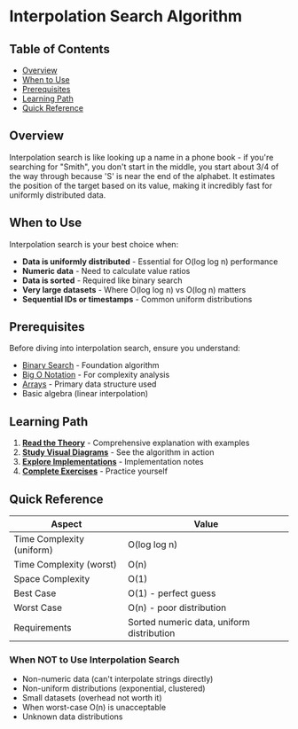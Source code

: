 # Interpolation Search Algorithm

## Table of Contents

- [Overview](#overview)
- [When to Use](#when-to-use)
- [Prerequisites](#prerequisites)
- [Learning Path](#learning-path)
- [Quick Reference](#quick-reference)

## Overview

Interpolation search is like looking up a name in a phone book - if you're
searching for "Smith", you don't start in the middle, you start about 3/4 of
the way through because 'S' is near the end of the alphabet. It estimates the
position of the target based on its value, making it incredibly fast for
uniformly distributed data.

## When to Use

Interpolation search is your best choice when:

- **Data is uniformly distributed** - Essential for O(log log n) performance
- **Numeric data** - Need to calculate value ratios
- **Data is sorted** - Required like binary search
- **Very large datasets** - Where O(log log n) vs O(log n) matters
- **Sequential IDs or timestamps** - Common uniform distributions

## Prerequisites

Before diving into interpolation search, ensure you understand:

- [Binary Search](../binary-search/) - Foundation algorithm
- [Big O Notation](../../../structures/00-fundamentals/big-o-notation.md) - For complexity analysis
- [Arrays](../../../structures/01-arrays/) - Primary data structure used
- Basic algebra (linear interpolation)

## Learning Path

1. **[Read the Theory](./theory.md)** - Comprehensive explanation with examples
2. **[Study Visual Diagrams](./diagrams/)** - See the algorithm in action
3. **[Explore Implementations](../../../structures/01-arrays/algorithms/interpolation-search.md)** - Implementation notes
4. **[Complete Exercises](../../../structures/01-arrays/exercises/rust/src/search_algorithms_exercise.rs)** - Practice yourself

## Quick Reference

| Aspect | Value |
|--------|-------|
| Time Complexity (uniform) | O(log log n) |
| Time Complexity (worst) | O(n) |
| Space Complexity | O(1) |
| Best Case | O(1) - perfect guess |
| Worst Case | O(n) - poor distribution |
| Requirements | Sorted numeric data, uniform distribution |

### When NOT to Use Interpolation Search

- Non-numeric data (can't interpolate strings directly)
- Non-uniform distributions (exponential, clustered)
- Small datasets (overhead not worth it)
- When worst-case O(n) is unacceptable
- Unknown data distributions
